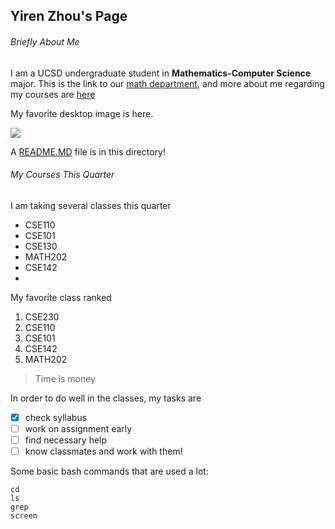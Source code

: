 ## Yiren Zhou's Page
###### Briefly About Me
I am a UCSD undergraduate student in **Mathematics-Computer Science** major. This is the link to our [math department](https://pages.github.com/), and more about me regarding my courses are [here](https://xiaoxi-yiren.github.io/page_project/#my-courses-this-quarter)

My favorite desktop image is here. 

![](https://media.idownloadblog.com/wp-content/uploads/2014/08/Yosemite-wallpaper-thumbnail.png)

A [README.MD](README.md) file is in this directory!
###### My Courses This Quarter
I am taking several classes this quarter
- CSE110
- CSE101
- CSE130
- MATH202
- CSE142
- 
My favorite class ranked
1. CSE230
2. CSE110
3. CSE101
4. CSE142
5. MATH202

> Time is money

In order to do well in the classes, my tasks are
- [x] check syllabus
- [ ] work on assignment early
- [ ] find necessary help
- [ ] know classmates and work with them!

Some basic bash commands that are used a lot:
```
cd
ls
grep
screen
```